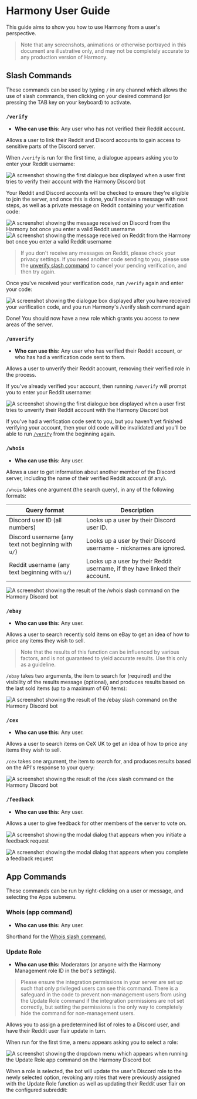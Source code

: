 # Harmony User Guide

This guide aims to show you how to use Harmony from a user's perspective. 

> Note that any screenshots, animations or otherwise portrayed in this document are illustrative only, and may not be completely accurate to any production version of Harmony.

## Slash Commands

These commands can be used by typing `/` in any channel which allows the use of slash commands, then clicking on your desired command (or pressing the TAB key on your keyboard) to activate. 

### `/verify`

- **Who can use this:** Any user who has not verified their Reddit account.

Allows a user to link their Reddit and Discord accounts to gain access to sensitive parts of the Discord server.

When `/verify` is run for the first time, a dialogue appears asking you to enter your Reddit username:

![A screenshot showing the first dialogue box displayed when a user first tries to verify their account with the Harmony Discord bot](images/verify-step1.png)

Your Reddit and Discord accounts will be checked to ensure they're eligible to join the server, and once this is done, you'll receive a message with next steps, as well as a private message on Reddit containing your verification code:

![A screenshot showing the message received on Discord from the Harmony bot once you enter a valid Reddit username](images/verify-step1a.png)
![A screenshot showing the message received on Reddit from the Harmony bot once you enter a valid Reddit username](images/verify-step1b.png)

> If you don't receive any messages on Reddit, please check your privacy settings. If you need another code sending to you, please use the [unverify slash command](#unverify) to cancel your pending verification, and then try again.

Once you've received your verification code, run `/verify` again and enter your code:

![A screenshot showing the dialogue box displayed after you have received your verification code, and you run Harmony's /verify slash command again](images/verify-step2.png)

Done! You should now have a new role which grants you access to new areas of the server.

### `/unverify`

- **Who can use this:** Any user who has verified their Reddit account, or who has had a verification code sent to them.

Allows a user to unverify their Reddit account, removing their verified role in the process.

If you've already verified your account, then running `/unverify` will prompt you to enter your Reddit username:

![A screenshot showing the first dialogue box displayed when a user first tries to unverify their Reddit account with the Harmony Discord bot](images/unverify-step1.png)

If you've had a verification code sent to you, but you haven't yet finished verifying your account, then your old code will be invalidated and you'll be able to run [`/verify`](#verify) from the beginning again.

### `/whois`

- **Who can use this:** Any user.

Allows a user to get information about another member of the Discord server, including the name of their verified Reddit account (if any).

`/whois` takes one argument (the search query), in any of the following formats:

| Query format                                        | Description                                                                  |
|-----------------------------------------------------|------------------------------------------------------------------------------|
| Discord user ID (all numbers)                       | Looks up a user by their Discord user ID.                                    |
| Discord username (any text not beginning with `u/`) | Looks up a user by their Discord username - nicknames are ignored.           |
| Reddit username (any text beginning with `u/`)      | Looks up a user by their Reddit username, if they have linked their account. |

![A screenshot showing the result of the `/whois` slash command on the Harmony Discord bot](images/whois.png)

### `/ebay`

- **Who can use this:** Any user.

Allows a user to search recently sold items on eBay to get an idea of how to price any items they wish to sell.

> Note that the results of this function can be influenced by various factors, and is not guaranteed to yield accurate results. Use this only as a guideline.

`/ebay` takes two arguments, the item to search for (required) and the visibility of the results message (optional), and produces results based on the last sold items (up to a maximum of 60 items):

![A screenshot showing the result of the `/ebay` slash command on the Harmony Discord bot](images/ebay.png)

### `/cex`

- **Who can use this:** Any user.

Allows a user to search items on CeX UK to get an idea of how to price any items they wish to sell.

`/cex` takes one argument, the item to search for, and produces results based on the API's response to your query:

![A screenshot showing the result of the `/cex` slash command on the Harmony Discord bot](images/cex.png)

### `/feedback`

- **Who can use this:** Any user.

Allows a user to give feedback for other members of the server to vote on.

![A screenshot showing the modal dialog that appears when you initiate a feedback request](images/feedback-step1.png)

![A screenshot showing the modal dialog that appears when you complete a feedback request](images/feedback-step2.png)

## App Commands

These commands can be run by right-clicking on a user or message, and selecting the Apps submenu.

### Whois (app command)

- **Who can use this:** Any user.

Shorthand for the [Whois slash command.](#whois)

### Update Role

- **Who can use this:** Moderators (or anyone with the Harmony Management role ID in the bot's settings).

> Please ensure the integration permissions in your server are set up such that only privileged users can see this command. There is a safeguard in the code to prevent non-management users from using the Update Role command if the integration permissions are not set correctly, but setting the permissions is the only way to completely hide the command for non-management users.

Allows you to assign a predetermined list of roles to a Discord user, and have their Reddit user flair update in turn.

When run for the first time, a menu appears asking you to select a role:

![A screenshot showing the dropdown menu which appears when running the Update Role app command on the Harmony Discord bot](images/update-role-step1.png)

When a role is selected, the bot will update the user's Discord role to the newly selected option, revoking any roles that were previously assigned with the Update Role function as well as updating their Reddit user flair on the configured subreddit:

